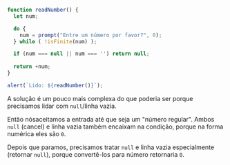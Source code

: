 
```js run demo
function readNumber() {
  let num;

  do {
    num = prompt("Entre um número por favor?", 0);
  } while ( !isFinite(num) );

  if (num === null || num === '') return null;
  
  return +num;
}

alert(`Lido: ${readNumber()}`);
```

A solução é um pouco mais complexa do que poderia ser porque precisamos lidar com `null`/linha vazia.

Então nósaceitamos a entrada até que seja um "número regular". Ambos `null` (cancel) e linha vazia também encaixam na condição, porque na forma numérica eles são `0`.

Depois que paramos, precisamos tratar `null` e linha vazia especialmente (retornar `null`), porque convertê-los para número retornaria `0`.

